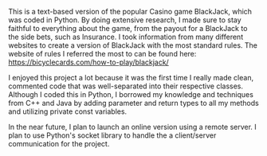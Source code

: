 This is a text-based version of the popular Casino game BlackJack, which was coded in Python.
By doing extensive research, I made sure to stay faithful to everything about the game, from the payout for a BlackJack to the side bets, such as Insurance.
I took information from many different websites to create a version of BlackJack with the most standard rules.
The website of rules I referred the most to can be found here: https://bicyclecards.com/how-to-play/blackjack/

I enjoyed this project a lot because it was the first time I really made clean, commented code that was well-separated into their respective classes.
Although I coded this in Python, I borrowed my knowledge and techniques from C++ and Java
by adding parameter and return types to all my methods and utilizing private const variables.

In the near future, I plan to launch an online version using a remote server.
I plan to use Python's socket library to handle the a client/server communication for the project.

